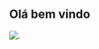## Olá bem vindo 







![.](https://tenor.com/pt-BR/view/chat-pouce-pouce-en-l'air-pouce-levé-triste-gif-990614590038515125)
